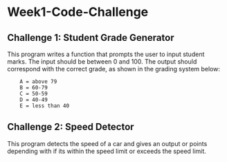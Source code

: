 # Week1-Code-Challenge
## Challenge 1: Student Grade Generator

This program writes a function that prompts the user to input student marks. The input should be between 0 and 100. The output should correspond with the correct grade, as shown in the grading system below: 

        A = above 79
        B = 60-79
        C = 50-59
        D = 40-49
        E = less than 40

## Challenge 2: Speed Detector

This program detects the speed of a car and gives an output or points depending with if its within the speed limit or exceeds the speed limit.
